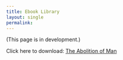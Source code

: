```yaml
---
title: Ebook Library 
layout: single
permalink: 
---
```


(This page is in development.)


Click here to download:  [The Abolition of Man](/ebooks/lewis-abolition-of-man.doc)

